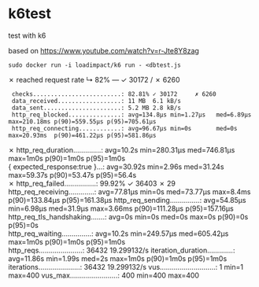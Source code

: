 # k6test
test with k6

based on https://www.youtube.com/watch?v=r-Jte8Y8zag

`sudo docker run -i loadimpact/k6 run - <dbtest.js`

 ✗ reached request rate
      ↳  82% — ✓ 30172 / ✗ 6260

     checks.........................: 82.81% ✓ 30172     ✗ 6260 
     data_received..................: 11 MB  6.1 kB/s
     data_sent......................: 5.2 MB 2.8 kB/s
     http_req_blocked...............: avg=134.8µs min=1.27µs   med=6.89µs   max=210.18ms p(90)=559.55µs p(95)=705.61µs
     http_req_connecting............: avg=96.67µs min=0s       med=0s       max=20.93ms  p(90)=461.22µs p(95)=581.86µs
   ✗ http_req_duration..............: avg=10.2s   min=280.31µs med=746.81µs max=1m0s     p(90)=1m0s     p(95)=1m0s    
       { expected_response:true }...: avg=30.92s  min=2.96s    med=31.24s   max=59.37s   p(90)=53.47s   p(95)=56.4s   
   ✗ http_req_failed................: 99.92% ✓ 36403     ✗ 29   
     http_req_receiving.............: avg=77.81µs min=0s       med=73.77µs  max=8.4ms    p(90)=133.84µs p(95)=161.38µs
     http_req_sending...............: avg=54.85µs min=6.98µs   med=31.9µs   max=3.66ms   p(90)=111.28µs p(95)=157.16µs
     http_req_tls_handshaking.......: avg=0s      min=0s       med=0s       max=0s       p(90)=0s       p(95)=0s      
     http_req_waiting...............: avg=10.2s   min=249.57µs med=605.42µs max=1m0s     p(90)=1m0s     p(95)=1m0s    
     http_reqs......................: 36432  19.299132/s
     iteration_duration.............: avg=11.86s  min=1.99s    med=2s       max=1m0s     p(90)=1m0s     p(95)=1m0s    
     iterations.....................: 36432  19.299132/s
     vus............................: 1      min=1       max=400
     vus_max........................: 400    min=400     max=400

